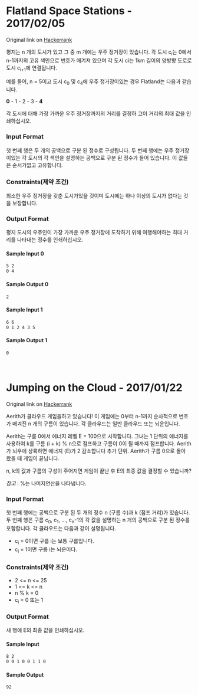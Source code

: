 # Flatland Space Stations - 2017/02/05

Original link on [Hackerrank](https://www.hackerrank.com/challenges/flatland-space-stations)


평지는 n 개의 도시가 있고 그 중 m 개에는 우주 정거장이 있습니다. 각 도시 c<sub>i</sub>는 0에서 n-1까지의 고유 색인으로 번호가 매겨져 있으며 각 도시 ci는 1km 길이의 양방향 도로로 도시 c<sub>i+1</sub>에 연결됩니다.

예를 들어, n = 5이고 도시 c<sub>0</sub> 및 c<sub>4</sub>에 우주 정거장이있는 경우 Flatland는 다음과 같습니다.

**0** - 1 - 2 - 3 - **4**

각 도시에 대해 가장 가까운 우주 정거장까지의 거리를 결정하 고이 거리의 최대 값을 인쇄하십시오.


### Input Format
첫 번째 행은 두 개의 공백으로 구분 된 정수로 구성됩니다.
두 번째 행에는 우주 정거장이있는 각 도시의 각 색인을 설명하는 공백으로 구분 된 정수가 들어 있습니다. 이 값들은 순서가없고 고유합니다.

### Constraints(제약 조건)
최소한 우주 정거장을 갖춘 도시가있을 것이며 도시에는 하나 이상의 도시가 없다는 것을 보장합니다.

### Output Format
평지 도시의 우주인이 가장 가까운 우주 정거장에 도착하기 위해 여행해야하는 최대 거리를 나타내는 정수를 인쇄하십시오.

#### Sample Input 0
```
5 2
0 4
```

#### Sample Output 0
```
2
```


#### Sample Input 1
```
6 6
0 1 2 4 3 5
```

#### Sample Output 1
```
0
```
<br/>


# Jumping on the Cloud - 2017/01/22

Original link on [Hackerrank](https://www.hackerrank.com/challenges/jumping-on-the-clouds-revisited)


Aerith가 클라우드 게임을하고 있습니다! 이 게임에는 0부터 n-1까지 순차적으로 번호가 매겨진 n 개의 구름이 있습니다. 각 클라우드는 일반 클라우드 또는 뇌운입니다.

Aerith는 구름 0에서 에너지 레벨 E = 100으로 시작합니다. 그녀는 1 단위의 에너지를 사용하여 k를 구름 (i + k) % n으로 점프하고 구름이 0이 될 때까지 점프합니다. Aerith가 뇌우에 상륙하면 에너지 (E)가 2 감소합니다 추가 단위. Aerith가 구름 0으로 돌아 왔을 때 게임이 끝납니다.

n, k의 값과 구름의 구성이 주어지면 게임이 끝난 후 E의 최종 값을 결정할 수 있습니까?

*참고* : %는 나머지연산을 나타냅니다.

### Input Format
첫 번째 행에는 공백으로 구분 된 두 개의 정수 n (구름 수)과 k (점프 거리)가 있습니다.
두 번째 행은 구름 c<sub>0</sub>, c<sub>1</sub>, ..., c<sub>n</sub>-1의 각 값을 설명하는 n 개의 공백으로 구분 된 정수를 포함합니다. 각 클라우드는 다음과 같이 설명됩니다.

* c<sub>i</sub> = 0이면 구름 i는 보통 구름입니다.
* c<sub>i</sub> = 1이면 구름 i는 뇌운이다.

### Constraints(제약 조건)
* 2 <= n <= 25
* 1 <= k <= n
* n % k = 0
* c<sub>i</sub> = 0 또는 1

### Output Format

새 행에 E의 최종 값을 인쇄하십시오.

#### Sample Input
```
8 2
0 0 1 0 0 1 1 0
```

#### Sample Output
```
92
```
